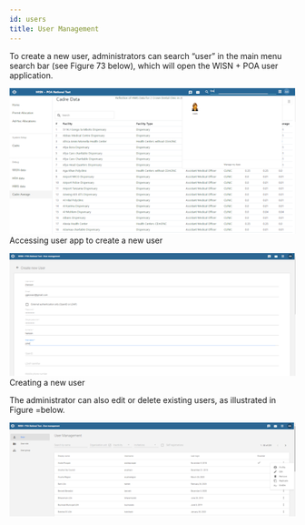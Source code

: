 ```yaml
---
id: users
title: User Management
---
```

To create a new user, administrators can search “user” in the main menu search bar (see Figure 73 below), which will open the WISN + POA user application. 

![img alt](/img/user1.png)
 Accessing user app to create a new user

![img alt](/img/user2.png)
  Creating a new user

The administrator can also edit or delete existing users, as illustrated in Figure =below. 

![img alt](/img/user3.png)


